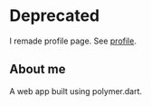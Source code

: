 # Deprecated

I remade profile page. See [profile](https://github.com/CORDEA/profile).

## About me

A web app built using polymer.dart.
